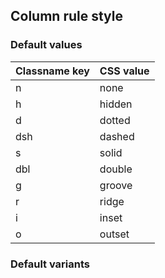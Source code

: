 ## Column rule style

<!-- <values.columnRuleStyle> -->
### Default values
|Classname key|CSS value|
|-------------|---------|
|n            |none     |
|h            |hidden   |
|d            |dotted   |
|dsh          |dashed   |
|s            |solid    |
|dbl          |double   |
|g            |groove   |
|r            |ridge    |
|i            |inset    |
|o            |outset   |

<!-- </values.columnRuleStyle> -->

<!-- <variants.columnRuleStyle> -->
### Default variants

<!-- </variants.columnRuleStyle> -->